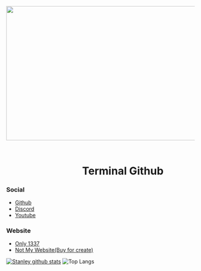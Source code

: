 <p>&nbsp;</p>
<p>&nbsp;</p>
<h2 style="text-align: center;"><strong><img src="https://cdn.discordapp.com/attachments/781558368577257483/786254901478031400/a_a3e28a08c906337ec9f5c4acb50ea5a1.gif" alt="" width="720" height="360" />&nbsp; </strong></h2>
<h1 style="text-align: center;"><strong>&nbsp;&nbsp;&nbsp;&nbsp;&nbsp;&nbsp;&nbsp;&nbsp;&nbsp;&nbsp;&nbsp;&nbsp;&nbsp;&nbsp;&nbsp;&nbsp;&nbsp Terminal Github</strong></h1>

### Social
- [Github](https://github.com/terminalwyz)
- [Discord](terminal'root#1604)
- [Youtube](https://youtube.com/sooon)

### Website 
- [Only 1337](https://terminal.me)
- [Not My Website(Buy for create)](https://terminaldev.com)

[![Stanley github stats](https://github-readme-stats.vercel.app/api?username=terminalwyz)](https://github.com/anuraghazra/github-readme-stats)
![Top Langs](https://github-readme-stats.vercel.app/api/top-langs/?username=terminalwyz&show_icons=true&count_private=true)
